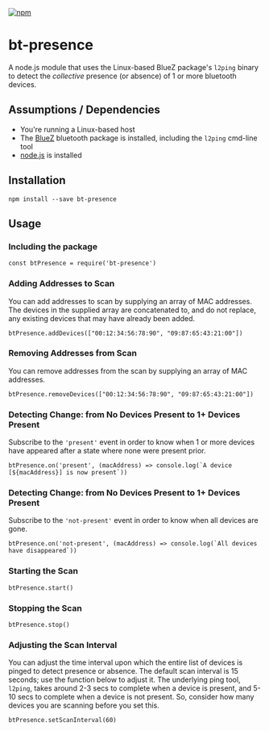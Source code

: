 [![npm](https://img.shields.io/npm/dt/bt-presence.svg)](https://www.npmjs.com/package/bt-presence)

# bt-presence
A node.js module that uses the Linux-based BlueZ package's `l2ping` binary to detect the _collective_ presence (or absence) of 1 or more bluetooth devices.

## Assumptions / Dependencies
* You're running a Linux-based host
* The [BlueZ](http://www.bluez.org) bluetooth package is installed, including the `l2ping` cmd-line tool
* [node.js](nodejs.org) is installed

## Installation
`npm install --save bt-presence`

## Usage

### Including the package
`const btPresence = require('bt-presence')`

### Adding Addresses to Scan
You can add addresses to scan by supplying an array of MAC addresses. The devices in the supplied array are concatenated to, and do not replace, any existing devices that may have already been added.

`btPresence.addDevices(["00:12:34:56:78:90", "09:87:65:43:21:00"])`

### Removing Addresses from Scan
You can remove addresses from the scan by supplying an array of MAC addresses.

`btPresence.removeDevices(["00:12:34:56:78:90", "09:87:65:43:21:00"])`

### Detecting Change: from No Devices Present to 1+ Devices Present
Subscribe to the `'present'` event in order to know when 1 or more devices have appeared after a state where none were present prior.

``btPresence.on('present', (macAddress) => console.log(`A device [${macAddress}] is now present`))``

### Detecting Change: from No Devices Present to 1+ Devices Present
Subscribe to the `'not-present'` event in order to know when all devices are gone.

``btPresence.on('not-present', (macAddress) => console.log(`All devices have disappeared`))``

### Starting the Scan

`btPresence.start()`

### Stopping the Scan

`btPresence.stop()`

### Adjusting the Scan Interval
You can adjust the time interval upon which the entire list of devices is pinged to detect presence or absence. The default scan interval is 15 seconds; use the function below to adjust it. The underlying ping tool, `l2ping`, takes around 2-3 secs to complete when a device is present, and 5-10 secs to complete when a device is not present. So, consider how many devices you are scanning before you set this.

`btPresence.setScanInterval(60)`
